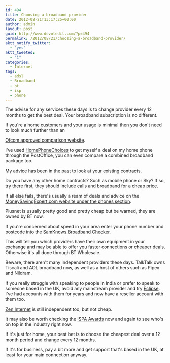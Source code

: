 ```yaml
---
id: 494
title: Choosing a broadband provider
date: 2012-08-21T13:17:25+00:00
author: admin
layout: post
guid: http://www.devotedit.com/?p=494
permalink: /2012/08/21/choosing-a-broadband-provider/
aktt_notify_twitter:
  - 'yes'
aktt_tweeted:
  - "1"
categories:
  - Internet
tags:
  - adsl
  - Broadband
  - bt
  - isp
  - phone
---
```

The advise for any services these days is to change provider every 12 months to get the best deal. Your broadband subscription is no different.

<!--more-->If you're a home customers and your usage is minimal then you don't need to look much further than an 

[Ofcom approved comparison website](http://consumers.ofcom.org.uk/price-comparison/).

I've used [HomePhoneChoices](http://www.homephonechoices.co.uk/) to get myself a deal on my home phone through the PostOffice, you can even compare a combined broadband package too.

My advice has been in the past to look at your existing contracts.

Do you have any other home contracts? Such as mobile phone or Sky? If so, try there first, they should include calls and broadband for a cheap price.

If all else fails, there's usually a ream of deals and advice on the [MoneySavingExpert.com website under the phones section](http://www.moneysavingexpert.com/phones/cheap-broadband).

Plusnet is usually pretty good and pretty cheap but be warned, they are owned by BT now.

If you're concerned about speed in your area enter your phone number and postcode into the [SamKnows Broadband Checker](http://www.samknows.com/broadband/broadband_checker).

This will tell you which providers have their own equipment in your exchange and may be able to offer you faster connections or cheaper deals. Otherwise it's all done through BT Wholesale.

Beware, there aren't many independent providers these days. TalkTalk owns Tiscali and AOL broadband now, as well as a host of others such as Pipex and Nildram.

If you really struggle with speaking to people in India or prefer to speak to someone based in the UK, avoid any mainstream provider and try [Eclipse](/eclipse). I've had accounts with them for years and now have a reseller account with them too.

[Zen Internet](http://www.zen.co.uk/) is still independent too, but not cheap.

It may also be worth checking the [ISPA Awards](http://www.ispa.org.uk/ispa-awards/) now and again to see who's on top in the industry right now.

If it's just for home, your best bet is to choose the cheapest deal over a 12 month period and change every 12 months.

If it's for business, pay a bit more and get support that's based in the UK, at least for your main connection anyway.